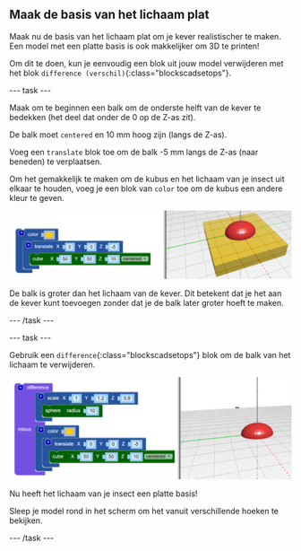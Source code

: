 ## Maak de basis van het lichaam plat

Maak nu de basis van het lichaam plat om je kever realistischer te maken. Een model met een platte basis is ook makkelijker om 3D te printen!

Om dit te doen, kun je eenvoudig een blok uit jouw model verwijderen met het blok `difference (verschil)`{:class="blockscadsetops"}.

--- task ---

Maak om te beginnen een balk om de onderste helft van de kever te bedekken (het deel dat onder de 0 op de Z-as zit).

De balk moet `centered` en 10 mm hoog zijn (langs de Z-as).

Voeg een `translate` blok toe om de balk -5 mm langs de Z-as (naar beneden) te verplaatsen.

Om het gemakkelijk te maken om de kubus en het lichaam van je insect uit elkaar te houden, voeg je een blok van `color` toe om de kubus een andere kleur te geven.

![schermafbeelding](images/bug-body-cuboid.png)

De balk is groter dan het lichaam van de kever. Dit betekent dat je het aan de kever kunt toevoegen zonder dat je de balk later groter hoeft te maken.

--- /task ---

--- task ---

Gebruik een `difference`{:class="blockscadsetops"} blok om de balk van het lichaam te verwijderen.

![schermafbeelding](images/bug-difference.png)

Nu heeft het lichaam van je insect een platte basis!

Sleep je model rond in het scherm om het vanuit verschillende hoeken te bekijken.

--- /task ---



  
